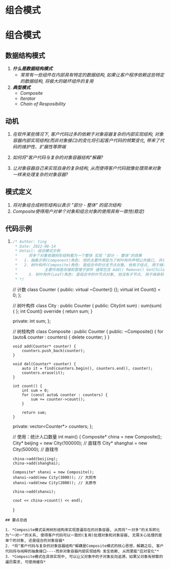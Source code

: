 # 组合模式


# 组合模式

## 数据结构模式

1. ***什么是数据结构模式***
   - *常常有一些组件在内部具有特定的数据结构, 如果让客户程序依赖这些特定的数据结构, 将极大的破坏组件的复用*
2. ***典型模式***
   - *Composite*
   - *Iterator*
   - *Chain of Resposibility*

## 动机

1. *在软件某些情况下, 客户代码过多的依赖于对象容器复杂的内部实现结构, 对象容器内部实现结构(而非对象接口)的变化将引起客户代码的频繁变化, 带来了代码的维护性、扩展性等弊端*

2. *如何将"客户代码与复杂的对象容器结构"解藕?*

3. *让对象容器自己来实现自身的复杂结构, 从而使得客户代码就像处理简单对象一样来处理复杂的对象容器?*

## 模式定义

1. *将对象组合成树形结构以表示 "部分 - 整体" 的层次结构*
2. *Composite使得用户对单个对象和组合对象的使用具有一致性(稳定)*

## 代码示例

1. ```cpp
   /* Author: ting
    * Date: 2022-08-14
    * Detail: 组合模式示例
    *     将多个对象依据树形结构看为一个整体 实现 "部分 - 整体"的效果
    *   1. 抽象示例(Component)角色: 他的主要作用是为了树叶构件声明公共接口, 并实现他们的默认行为
    *   2. 树叶构件(Composite)角色: 是组合中的分支节点对象, 他有子结点, 用于继承和实现抽象构件
    *            主要作用是存储和管理子部件 通常包含 Add() Remove() GetChild() 等方法
    *     3. 树叶构件(Leaf)角色: 是组合中的叶节点对象, 他没有子节点, 用于继承和实现抽象构件
    * */
   ```

   // 计数
   class Counter {
       public:
           virtual ~Counter() {};
           virtual int Count() = 0;
   };

   // 树叶构件
   class City : public Counter {
   public:
       City(int sum) : sum(sum) { };
       int Count() override { return sum; }

   private:
       int sum;
   };

   // 树枝构件
   class Composite : public Counter {
   public:
       ~Composite() {
           for (auto& counter : counters) {
               delete counter;
           }
       }

       void add(Counter* counter) {
           counters.push_back(counter);
       }
    
       void del(Counter* counter) {
           auto it = find(counters.begin(), counters.end(), counter);
           counters.erase(it);
       }   
    
       int count() {
           int sum = 0;
           for (const auto& counter : counters) {
               sum += counter->count();
           }
    
           return sum;
       }

   private:
       vector<Counter*> counters;
   };

   // 使用：统计人口数量
   int main() {
       Composite* china = new Composite();
       City* beijing = new City(100000); // 直辖市
       City* shanghai = new City(50000); // 直辖市

       china->add(beijing);
       china->add(shanghai);
    
       Composite* shanxi = new Composite();
       shanxi->add(new City(3000)); // 大同市
       shanxi->add(new City(2000)); // 太原市
    
       china->add(shanxi);
    
       cout << china->count() << endl;

   }

```
## 要点总结

1. *Composite模式采用树形结构来实现普遍存在的对象容器, 从而将"一对多"的关系转化为"一对一"的关系, 使得客户代码可以一致的(复用)处理对象和对象容器, 无需关心处理的是单个的对象, 还是组合的对象容器*
2. *将"客户代码与复杂的对象容器结构"解藕是Composite模式的核心思想，解藕之后, 客户代码将与纯粹的抽象接口----而非对象容器内部实现结构 发生依赖, 从而更能"应对变化"*
3. *Composite模式在具体实现中, 可以让父对象中的子对象反向追溯，如果父对象有频繁的遍历需求, 可使用缓存*
```

